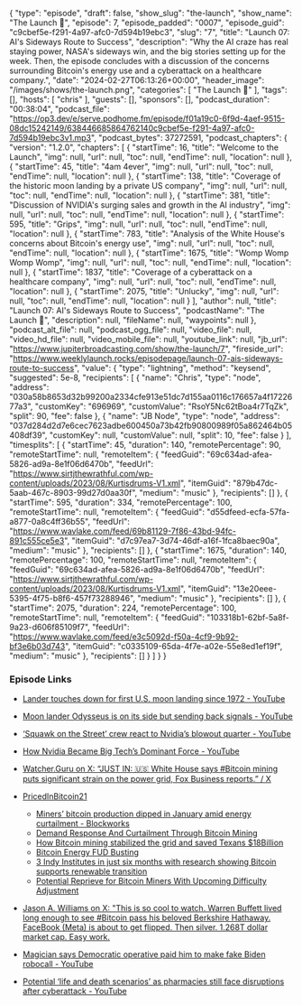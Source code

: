 {
  "type": "episode",
  "draft": false,
  "show_slug": "the-launch",
  "show_name": "The Launch 🚀",
  "episode": 7,
  "episode_padded": "0007",
  "episode_guid": "c9cbef5e-f291-4a97-afc0-7d594b19ebc3",
  "slug": "7",
  "title": "Launch 07: AI's Sideways Route to Success",
  "description": "Why the AI craze has real staying power, NASA's sideways win, and the big stories setting up for the week. Then, the episode concludes with a discussion of the concerns surrounding Bitcoin's energy use and a cyberattack on a healthcare company.",
  "date": "2024-02-27T06:13:26+00:00",
  "header_image": "/images/shows/the-launch.png",
  "categories": [
    "The Launch 🚀"
  ],
  "tags": [],
  "hosts": [
    "chris"
  ],
  "guests": [],
  "sponsors": [],
  "podcast_duration": "00:38:04",
  "podcast_file": "https://op3.dev/e/serve.podhome.fm/episode/f01a19c0-6f9d-4aef-9515-08dc15242149/638446685864762140c9cbef5e-f291-4a97-afc0-7d594b19ebc3v1.mp3",
  "podcast_bytes": 37272591,
  "podcast_chapters": {
    "version": "1.2.0",
    "chapters": [
      {
        "startTime": 16,
        "title": "Welcome to the Launch",
        "img": null,
        "url": null,
        "toc": null,
        "endTime": null,
        "location": null
      },
      {
        "startTime": 45,
        "title": "4am 4ever",
        "img": null,
        "url": null,
        "toc": null,
        "endTime": null,
        "location": null
      },
      {
        "startTime": 138,
        "title": "Coverage of the historic moon landing by a private US company",
        "img": null,
        "url": null,
        "toc": null,
        "endTime": null,
        "location": null
      },
      {
        "startTime": 381,
        "title": "Discussion of NVIDIA's surging sales and growth in the AI industry",
        "img": null,
        "url": null,
        "toc": null,
        "endTime": null,
        "location": null
      },
      {
        "startTime": 595,
        "title": "Grips",
        "img": null,
        "url": null,
        "toc": null,
        "endTime": null,
        "location": null
      },
      {
        "startTime": 783,
        "title": "Analysis of the White House's concerns about Bitcoin's energy use",
        "img": null,
        "url": null,
        "toc": null,
        "endTime": null,
        "location": null
      },
      {
        "startTime": 1675,
        "title": "Womp Womp Womp Womp",
        "img": null,
        "url": null,
        "toc": null,
        "endTime": null,
        "location": null
      },
      {
        "startTime": 1837,
        "title": "Coverage of a cyberattack on a healthcare company",
        "img": null,
        "url": null,
        "toc": null,
        "endTime": null,
        "location": null
      },
      {
        "startTime": 2075,
        "title": "Unlucky",
        "img": null,
        "url": null,
        "toc": null,
        "endTime": null,
        "location": null
      }
    ],
    "author": null,
    "title": "Launch 07: AI's Sideways Route to Success",
    "podcastName": "The Launch 🚀",
    "description": null,
    "fileName": null,
    "waypoints": null
  },
  "podcast_alt_file": null,
  "podcast_ogg_file": null,
  "video_file": null,
  "video_hd_file": null,
  "video_mobile_file": null,
  "youtube_link": null,
  "jb_url": "https://www.jupiterbroadcasting.com/show/the-launch/7",
  "fireside_url": "https://www.weeklylaunch.rocks/episodepage/launch-07-ais-sideways-route-to-success",
  "value": {
    "type": "lightning",
    "method": "keysend",
    "suggested": 5e-8,
    "recipients": [
      {
        "name": "Chris",
        "type": "node",
        "address": "030a58b8653d32b99200a2334cfe913e51dc7d155aa0116c176657a4f1722677a3",
        "customKey": "696969",
        "customValue": "RsoY5Nc62tBoa4r7TqZk",
        "split": 90,
        "fee": false
      },
      {
        "name": "JB Node",
        "type": "node",
        "address": "037d284d2d7e6cec7623adbe600450a73b42fb90800989f05a862464b05408df39",
        "customKey": null,
        "customValue": null,
        "split": 10,
        "fee": false
      }
    ],
    "timesplits": [
      {
        "startTime": 45,
        "duration": 140,
        "remotePercentage": 90,
        "remoteStartTime": null,
        "remoteItem": {
          "feedGuid": "69c634ad-afea-5826-ad9a-8e1f06d6470b",
          "feedUrl": "https://www.sirtjthewrathful.com/wp-content/uploads/2023/08/Kurtisdrums-V1.xml",
          "itemGuid": "879b47dc-5aab-467c-8903-99d27d0aa30f",
          "medium": "music"
        },
        "recipients": []
      },
      {
        "startTime": 595,
        "duration": 334,
        "remotePercentage": 100,
        "remoteStartTime": null,
        "remoteItem": {
          "feedGuid": "d55dfeed-ecfa-57fa-a877-0a8c4ff36b55",
          "feedUrl": "https://www.wavlake.com/feed/69b81129-7f86-43bd-94fc-891c555ce5e3",
          "itemGuid": "d7c97ea7-3d74-46df-a16f-1fca8baec90a",
          "medium": "music"
        },
        "recipients": []
      },
      {
        "startTime": 1675,
        "duration": 140,
        "remotePercentage": 100,
        "remoteStartTime": null,
        "remoteItem": {
          "feedGuid": "69c634ad-afea-5826-ad9a-8e1f06d6470b",
          "feedUrl": "https://www.sirtjthewrathful.com/wp-content/uploads/2023/08/Kurtisdrums-V1.xml",
          "itemGuid": "13e20eee-5395-4f75-b8f6-457f73288946",
          "medium": "music"
        },
        "recipients": []
      },
      {
        "startTime": 2075,
        "duration": 224,
        "remotePercentage": 100,
        "remoteStartTime": null,
        "remoteItem": {
          "feedGuid": "103318b1-62bf-5a8f-9a23-d606f85109f7",
          "feedUrl": "https://www.wavlake.com/feed/e3c5092d-f50a-4cf9-9b92-bf3e6b03d743",
          "itemGuid": "c0335109-65da-4f7e-a02e-55e8ed1ef19f",
          "medium": "music"
        },
        "recipients": []
      }
    ]
  }
}


### Episode Links

* [Lander touches down for first U.S. moon landing since 1972 - YouTube](https://www.youtube.com/watch?v=COI3FJxRy4E)
* [Moon lander Odysseus is on its side but sending back signals - YouTube](https://www.youtube.com/watch?v=F4dnJcfsdTI&t=8s)
* [‘Squawk on the Street’ crew react to Nvidia’s blowout quarter - YouTube](https://www.youtube.com/watch?v=2kOv1ohIELc)
* [How Nvidia Became Big Tech’s Dominant Force - YouTube](https://www.youtube.com/watch?v=h6v_QrdLx-4)
* [Watcher.Guru on X: “JUST IN: 🇺🇸 White House says #Bitcoin mining puts significant strain on the power grid, Fox Business reports.” / X](https://twitter.com/WatcherGuru/status/1762531513651147133)
* [PricedInBitcoin21](https://www.pricedinbitcoin21.com/landing)

  * [Miners’ bitcoin production dipped in January amid energy curtailment - Blockworks](https://blockworks.co/news/bitcoin-mining-production-january)
  * [Demand Response And Curtailment Through Bitcoin Mining](https://foreman.mn/blog/demand-response/)
  * [How Bitcoin mining stabilized the grid and saved Texans $18Billion](https://twitter.com/dsbatten/status/1759483070070272353?t=E9EIlRX-vHxbQ8g23lQU3A)
  * [Bitcoin Energy FUD Busting](https://twitter.com/dsbatten/status/1758796183114551420?t=E9EIlRX-vHxbQ8g23lQU3A)
  * [3 Indy Institutes in just six months with research showing Bitcoin supports renewable transition](https://twitter.com/dsbatten/status/1757605305658249330?t=E9EIlRX-vHxbQ8g23lQU3A)
  * [Potential Reprieve for Bitcoin Miners With Upcoming Difficulty Adjustment](https://news.bitcoin.com/potential-reprieve-for-bitcoin-miners-with-upcoming-difficulty-adjustment-following-record-hike/)

* [Jason A. Williams on X: "This is so cool to watch. Warren Buffett lived long enough to see #Bitcoin pass his beloved Berkshire Hathaway. FaceBook (Meta) is about to get flipped. Then silver. 1.268T dollar market cap. Easy work.](https://twitter.com/GoingParabolic/status/1762524525789335608)
* [Magician says Democratic operative paid him to make fake Biden robocall - YouTube](https://www.youtube.com/watch?v=Vtdzf0IBTOY)
* [Potential ‘life and death scenarios’ as pharmacies still face disruptions after cyberattack - YouTube](https://www.youtube.com/watch?v=kkKVpAykZ4I)
